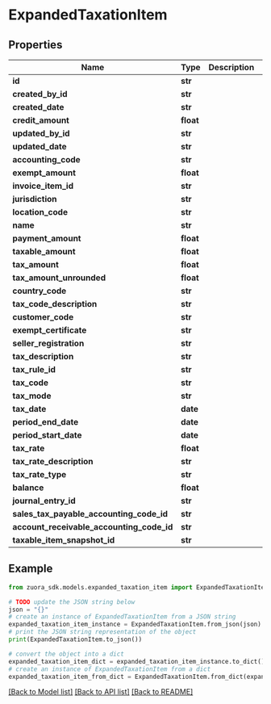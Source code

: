 # ExpandedTaxationItem


## Properties

Name | Type | Description | Notes
------------ | ------------- | ------------- | -------------
**id** | **str** |  | [optional] 
**created_by_id** | **str** |  | [optional] 
**created_date** | **str** |  | [optional] 
**credit_amount** | **float** |  | [optional] 
**updated_by_id** | **str** |  | [optional] 
**updated_date** | **str** |  | [optional] 
**accounting_code** | **str** |  | [optional] 
**exempt_amount** | **float** |  | [optional] 
**invoice_item_id** | **str** |  | [optional] 
**jurisdiction** | **str** |  | [optional] 
**location_code** | **str** |  | [optional] 
**name** | **str** |  | [optional] 
**payment_amount** | **float** |  | [optional] 
**taxable_amount** | **float** |  | [optional] 
**tax_amount** | **float** |  | [optional] 
**tax_amount_unrounded** | **float** |  | [optional] 
**country_code** | **str** |  | [optional] 
**tax_code_description** | **str** |  | [optional] 
**customer_code** | **str** |  | [optional] 
**exempt_certificate** | **str** |  | [optional] 
**seller_registration** | **str** |  | [optional] 
**tax_description** | **str** |  | [optional] 
**tax_rule_id** | **str** |  | [optional] 
**tax_code** | **str** |  | [optional] 
**tax_mode** | **str** |  | [optional] 
**tax_date** | **date** |  | [optional] 
**period_end_date** | **date** |  | [optional] 
**period_start_date** | **date** |  | [optional] 
**tax_rate** | **float** |  | [optional] 
**tax_rate_description** | **str** |  | [optional] 
**tax_rate_type** | **str** |  | [optional] 
**balance** | **float** |  | [optional] 
**journal_entry_id** | **str** |  | [optional] 
**sales_tax_payable_accounting_code_id** | **str** |  | [optional] 
**account_receivable_accounting_code_id** | **str** |  | [optional] 
**taxable_item_snapshot_id** | **str** |  | [optional] 

## Example

```python
from zuora_sdk.models.expanded_taxation_item import ExpandedTaxationItem

# TODO update the JSON string below
json = "{}"
# create an instance of ExpandedTaxationItem from a JSON string
expanded_taxation_item_instance = ExpandedTaxationItem.from_json(json)
# print the JSON string representation of the object
print(ExpandedTaxationItem.to_json())

# convert the object into a dict
expanded_taxation_item_dict = expanded_taxation_item_instance.to_dict()
# create an instance of ExpandedTaxationItem from a dict
expanded_taxation_item_from_dict = ExpandedTaxationItem.from_dict(expanded_taxation_item_dict)
```
[[Back to Model list]](../README.md#documentation-for-models) [[Back to API list]](../README.md#documentation-for-api-endpoints) [[Back to README]](../README.md)


